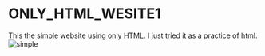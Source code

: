# ONLY_HTML_WESITE1
This the simple website using only HTML. I just tried it as a practice of html.
![simple](https://user-images.githubusercontent.com/80156819/157719101-40122b1c-c507-4d22-bca6-37725364b807.jpg)

